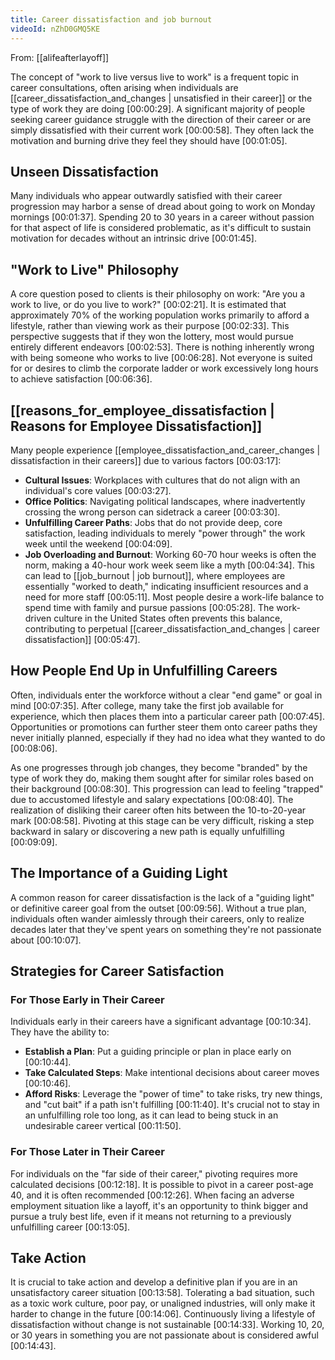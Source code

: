 ```yaml
---
title: Career dissatisfaction and job burnout
videoId: nZhD0GMQ5KE
---
```


From: [[alifeafterlayoff]] <br/> 

The concept of "work to live versus live to work" is a frequent topic in career consultations, often arising when individuals are [[career_dissatisfaction_and_changes | unsatisfied in their career]] or the type of work they are doing <a class="yt-timestamp" data-t="00:00:29">[00:00:29]</a>. A significant majority of people seeking career guidance struggle with the direction of their career or are simply dissatisfied with their current work <a class="yt-timestamp" data-t="00:00:58">[00:00:58]</a>. They often lack the motivation and burning drive they feel they should have <a class="yt-timestamp" data-t="00:01:05">[00:01:05]</a>.

## Unseen Dissatisfaction

Many individuals who appear outwardly satisfied with their career progression may harbor a sense of dread about going to work on Monday mornings <a class="yt-timestamp" data-t="00:01:37">[00:01:37]</a>. Spending 20 to 30 years in a career without passion for that aspect of life is considered problematic, as it's difficult to sustain motivation for decades without an intrinsic drive <a class="yt-timestamp" data-t="00:01:45">[00:01:45]</a>.

## "Work to Live" Philosophy

A core question posed to clients is their philosophy on work: "Are you a work to live, or do you live to work?" <a class="yt-timestamp" data-t="00:02:21">[00:02:21]</a>. It is estimated that approximately 70% of the working population works primarily to afford a lifestyle, rather than viewing work as their purpose <a class="yt-timestamp" data-t="00:02:33">[00:02:33]</a>. This perspective suggests that if they won the lottery, most would pursue entirely different endeavors <a class="yt-timestamp" data-t="00:02:53">[00:02:53]</a>. There is nothing inherently wrong with being someone who works to live <a class="yt-timestamp" data-t="00:06:28">[00:06:28]</a>. Not everyone is suited for or desires to climb the corporate ladder or work excessively long hours to achieve satisfaction <a class="yt-timestamp" data-t="00:06:36">[00:06:36]</a>.

## [[reasons_for_employee_dissatisfaction | Reasons for Employee Dissatisfaction]]

Many people experience [[employee_dissatisfaction_and_career_changes | dissatisfaction in their careers]] due to various factors <a class="yt-timestamp" data-t="00:03:17">[00:03:17]</a>:
*   **Cultural Issues**: Workplaces with cultures that do not align with an individual's core values <a class="yt-timestamp" data-t="00:03:27">[00:03:27]</a>.
*   **Office Politics**: Navigating political landscapes, where inadvertently crossing the wrong person can sidetrack a career <a class="yt-timestamp" data-t="00:03:30">[00:03:30]</a>.
*   **Unfulfilling Career Paths**: Jobs that do not provide deep, core satisfaction, leading individuals to merely "power through" the work week until the weekend <a class="yt-timestamp" data-t="00:04:09">[00:04:09]</a>.
*   **Job Overloading and Burnout**: Working 60-70 hour weeks is often the norm, making a 40-hour work week seem like a myth <a class="yt-timestamp" data-t="00:04:34">[00:04:34]</a>. This can lead to [[job_burnout | job burnout]], where employees are essentially "worked to death," indicating insufficient resources and a need for more staff <a class="yt-timestamp" data-t="00:05:11">[00:05:11]</a>. Most people desire a work-life balance to spend time with family and pursue passions <a class="yt-timestamp" data-t="00:05:28">[00:05:28]</a>. The work-driven culture in the United States often prevents this balance, contributing to perpetual [[career_dissatisfaction_and_changes | career dissatisfaction]] <a class="yt-timestamp" data-t="00:05:47">[00:05:47]</a>.

## How People End Up in Unfulfilling Careers

Often, individuals enter the workforce without a clear "end game" or goal in mind <a class="yt-timestamp" data-t="00:07:35">[00:07:35]</a>. After college, many take the first job available for experience, which then places them into a particular career path <a class="yt-timestamp" data-t="00:07:45">[00:07:45]</a>. Opportunities or promotions can further steer them onto career paths they never initially planned, especially if they had no idea what they wanted to do <a class="yt-timestamp" data-t="00:08:06">[00:08:06]</a>.

As one progresses through job changes, they become "branded" by the type of work they do, making them sought after for similar roles based on their background <a class="yt-timestamp" data-t="00:08:30">[00:08:30]</a>. This progression can lead to feeling "trapped" due to accustomed lifestyle and salary expectations <a class="yt-timestamp" data-t="00:08:40">[00:08:40]</a>. The realization of disliking their career often hits between the 10-to-20-year mark <a class="yt-timestamp" data-t="00:08:58">[00:08:58]</a>. Pivoting at this stage can be very difficult, risking a step backward in salary or discovering a new path is equally unfulfilling <a class="yt-timestamp" data-t="00:09:09">[00:09:09]</a>.

## The Importance of a Guiding Light

A common reason for career dissatisfaction is the lack of a "guiding light" or definitive career goal from the outset <a class="yt-timestamp" data-t="00:09:56">[00:09:56]</a>. Without a true plan, individuals often wander aimlessly through their careers, only to realize decades later that they've spent years on something they're not passionate about <a class="yt-timestamp" data-t="00:10:07">[00:10:07]</a>.

## Strategies for Career Satisfaction

### For Those Early in Their Career
Individuals early in their careers have a significant advantage <a class="yt-timestamp" data-t="00:10:34">[00:10:34]</a>. They have the ability to:
*   **Establish a Plan**: Put a guiding principle or plan in place early on <a class="yt-timestamp" data-t="00:10:44">[00:10:44]</a>.
*   **Take Calculated Steps**: Make intentional decisions about career moves <a class="yt-timestamp" data-t="00:10:46">[00:10:46]</a>.
*   **Afford Risks**: Leverage the "power of time" to take risks, try new things, and "cut bait" if a path isn't fulfilling <a class="yt-timestamp" data-t="00:11:40">[00:11:40]</a>. It's crucial not to stay in an unfulfilling role too long, as it can lead to being stuck in an undesirable career vertical <a class="yt-timestamp" data-t="00:11:50">[00:11:50]</a>.

### For Those Later in Their Career
For individuals on the "far side of their career," pivoting requires more calculated decisions <a class="yt-timestamp" data-t="00:12:18">[00:12:18]</a>. It is possible to pivot in a career post-age 40, and it is often recommended <a class="yt-timestamp" data-t="00:12:26">[00:12:26]</a>. When facing an adverse employment situation like a layoff, it's an opportunity to think bigger and pursue a truly best life, even if it means not returning to a previously unfulfilling career <a class="yt-timestamp" data-t="00:13:05">[00:13:05]</a>.

## Take Action

It is crucial to take action and develop a definitive plan if you are in an unsatisfactory career situation <a class="yt-timestamp" data-t="00:13:58">[00:13:58]</a>. Tolerating a bad situation, such as a toxic work culture, poor pay, or unaligned industries, will only make it harder to change in the future <a class="yt-timestamp" data-t="00:14:06">[00:14:06]</a>. Continuously living a lifestyle of dissatisfaction without change is not sustainable <a class="yt-timestamp" data-t="00:14:33">[00:14:33]</a>. Working 10, 20, or 30 years in something you are not passionate about is considered awful <a class="yt-timestamp" data-t="00:14:43">[00:14:43]</a>.